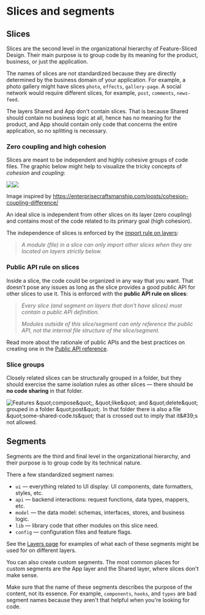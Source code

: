 # Slices and segments

## Slices[​](#slices "Direct link to heading")

Slices are the second level in the organizational hierarchy of Feature-Sliced Design. Their main purpose is to group code by its meaning for the product, business, or just the application.

The names of slices are not standardized because they are directly determined by the business domain of your application. For example, a photo gallery might have slices `photo`, `effects`, `gallery-page`. A social network would require different slices, for example, `post`, `comments`, `news-feed`.

The layers Shared and App don't contain slices. That is because Shared should contain no business logic at all, hence has no meaning for the product, and App should contain only code that concerns the entire application, so no splitting is necessary.

### Zero coupling and high cohesion[​](#zero-coupling-high-cohesion "Direct link to heading")

Slices are meant to be independent and highly cohesive groups of code files. The graphic below might help to visualize the tricky concepts of *cohesion* and *coupling*:

![](/documentation/img/coupling-cohesion-light.svg#light-mode-only)![](/documentation/img/coupling-cohesion-dark.svg#dark-mode-only)

Image inspired by <https://enterprisecraftsmanship.com/posts/cohesion-coupling-difference/>

An ideal slice is independent from other slices on its layer (zero coupling) and contains most of the code related to its primary goal (high cohesion).

The independence of slices is enforced by the [import rule on layers](/documentation/docs/reference/layers.md#import-rule-on-layers):

> *A module (file) in a slice can only import other slices when they are located on layers strictly below.*

### Public API rule on slices[​](#public-api-rule-on-slices "Direct link to heading")

Inside a slice, the code could be organized in any way that you want. That doesn't pose any issues as long as the slice provides a good public API for other slices to use it. This is enforced with the **public API rule on slices**:

> *Every slice (and segment on layers that don't have slices) must contain a public API definition.*
>
> *Modules outside of this slice/segment can only reference the public API, not the internal file structure of the slice/segment.*

Read more about the rationale of public APIs and the best practices on creating one in the [Public API reference](/documentation/docs/reference/public-api.md).

### Slice groups[​](#slice-groups "Direct link to heading")

Closely related slices can be structurally grouped in a folder, but they should exercise the same isolation rules as other slices — there should be **no code sharing** in that folder.

![Features \&quot;compose\&quot;, \&quot;like\&quot; and \&quot;delete\&quot; grouped in a folder \&quot;post\&quot;. In that folder there is also a file \&quot;some-shared-code.ts\&quot; that is crossed out to imply that it\&#39;s not allowed.](/documentation/assets/images/graphic-nested-slices-b9c44e6cc55ecdbf3e50bf40a61e5a27.svg)

## Segments[​](#segments "Direct link to heading")

Segments are the third and final level in the organizational hierarchy, and their purpose is to group code by its technical nature.

There a few standardized segment names:

* `ui` — everything related to UI display: UI components, date formatters, styles, etc.
* `api` — backend interactions: request functions, data types, mappers, etc.
* `model` — the data model: schemas, interfaces, stores, and business logic.
* `lib` — library code that other modules on this slice need.
* `config` — configuration files and feature flags.

See the [Layers page](/documentation/docs/reference/layers.md#layer-definitions) for examples of what each of these segments might be used for on different layers.

You can also create custom segments. The most common places for custom segments are the App layer and the Shared layer, where slices don't make sense.

Make sure that the name of these segments describes the purpose of the content, not its essence. For example, `components`, `hooks`, and `types` are bad segment names because they aren't that helpful when you're looking for code.
